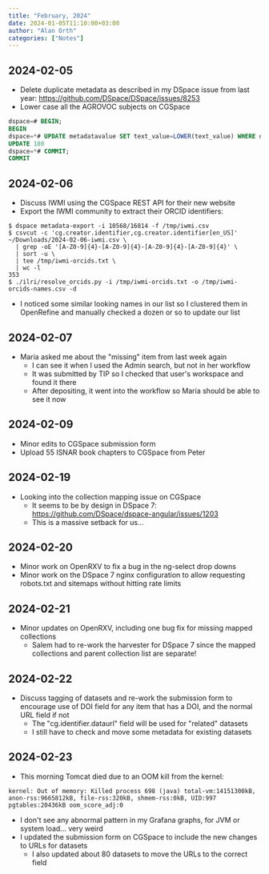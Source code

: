 ```yaml
---
title: "February, 2024"
date: 2024-01-05T11:10:00+03:00
author: "Alan Orth"
categories: ["Notes"]
---
```


## 2024-02-05

- Delete duplicate metadata as described in my DSpace issue from last year: https://github.com/DSpace/DSpace/issues/8253
- Lower case all the AGROVOC subjects on CGSpace

<!--more-->

```sql
dspace=# BEGIN;
BEGIN
dspace=*# UPDATE metadatavalue SET text_value=LOWER(text_value) WHERE dspace_object_id IN (SELECT uuid FROM item) AND metadata_field_id=187 AND text_value ~ '[[:upper:]]';
UPDATE 180
dspace=*# COMMIT;
COMMIT
```

## 2024-02-06

- Discuss IWMI using the CGSpace REST API for their new website
- Export the IWMI community to extract their ORCID identifiers:

```console
$ dspace metadata-export -i 10568/16814 -f /tmp/iwmi.csv
$ csvcut -c 'cg.creator.identifier,cg.creator.identifier[en_US]' ~/Downloads/2024-02-06-iwmi.csv \
  | grep -oE '[A-Z0-9]{4}-[A-Z0-9]{4}-[A-Z0-9]{4}-[A-Z0-9]{4}' \
  | sort -u \
  | tee /tmp/iwmi-orcids.txt \
  | wc -l
353
$ ./ilri/resolve_orcids.py -i /tmp/iwmi-orcids.txt -o /tmp/iwmi-orcids-names.csv -d
```

- I noticed some similar looking names in our list so I clustered them in OpenRefine and manually checked a dozen or so to update our list

## 2024-02-07

- Maria asked me about the "missing" item from last week again
  - I can see it when I used the Admin search, but not in her workflow
  - It was submitted by TIP so I checked that user's workspace and found it there
  - After depositing, it went into the workflow so Maria should be able to see it now

## 2024-02-09

- Minor edits to CGSpace submission form
- Upload 55 ISNAR book chapters to CGSpace from Peter

## 2024-02-19

- Looking into the collection mapping issue on CGSpace
  - It seems to be by design in DSpace 7: https://github.com/DSpace/dspace-angular/issues/1203
  - This is a massive setback for us...

## 2024-02-20

- Minor work on OpenRXV to fix a bug in the ng-select drop downs
- Minor work on the DSpace 7 nginx configuration to allow requesting robots.txt and sitemaps without hitting rate limits

## 2024-02-21

- Minor updates on OpenRXV, including one bug fix for missing mapped collections
  - Salem had to re-work the harvester for DSpace 7 since the mapped collections and parent collection list are separate!

## 2024-02-22

- Discuss tagging of datasets and re-work the submission form to encourage use of DOI field for any item that has a DOI, and the normal URL field if not
  - The "cg.identifier.dataurl" field will be used for "related" datasets
  - I still have to check and move some metadata for existing datasets

## 2024-02-23

- This morning Tomcat died due to an OOM kill from the kernel:

```console
kernel: Out of memory: Killed process 698 (java) total-vm:14151300kB, anon-rss:9665812kB, file-rss:320kB, shmem-rss:0kB, UID:997 pgtables:20436kB oom_score_adj:0
```

- I don't see any abnormal pattern in my Grafana graphs, for JVM or system load... very weird
- I updated the submission form on CGSpace to include the new changes to URLs for datasets
  - I also updated about 80 datasets to move the URLs to the correct field

<!-- vim: set sw=2 ts=2: -->
